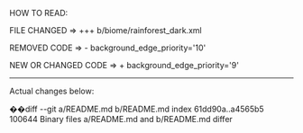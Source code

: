 HOW TO READ: 

 FILE CHANGED => +++ b/biome/rainforest_dark.xml 

 REMOVED CODE => - background_edge_priority='10' 

 NEW OR CHANGED CODE => + background_edge_priority='9' 

 ---

 Actual changes below: 

��d i f f   - - g i t   a / R E A D M E . m d   b / R E A D M E . m d  
 i n d e x   6 1 d d 9 0 a . . a 4 5 6 5 b 5   1 0 0 6 4 4  
 B i n a r y   f i l e s   a / R E A D M E . m d   a n d   b / R E A D M E . m d   d i f f e r  
 